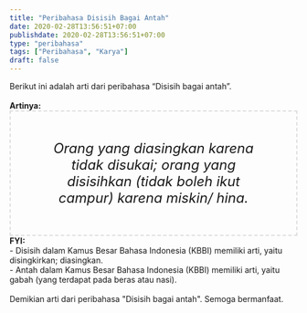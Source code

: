 ```yaml
---
title: "Peribahasa Disisih Bagai Antah"
date: 2020-02-28T13:56:51+07:00
publishdate: 2020-02-28T13:56:51+07:00
type: "peribahasa"
tags: ["Peribahasa", "Karya"]
draft: false
---
```


<div dir="ltr" style="text-align: left;" trbidi="on"><div style="text-align: justify;">Berikut ini adalah arti dari peribahasa “Disisih bagai antah”.</div><br /><div style="text-align: justify;"><b>Artinya:</b></div><div style="border: 2px dashed #ddd; font-size: 24px; height: auto; margin: 0 auto; padding: 50px; text-align: center; width: auto;"><i>Orang yang diasingkan karena tidak disukai; orang yang disisihkan (tidak boleh ikut campur) karena miskin/ hina.</i></div><b>FYI:</b><br />- Disisih dalam Kamus Besar Bahasa Indonesia (KBBI) memiliki arti, yaitu disingkirkan; diasingkan.<br />- Antah dalam Kamus Besar Bahasa Indonesia (KBBI) memiliki arti, yaitu gabah (yang terdapat pada beras atau nasi).<br /><br /><div style="text-align: justify;">Demikian arti dari peribahasa "Disisih bagai antah". Semoga bermanfaat.</div></div>
